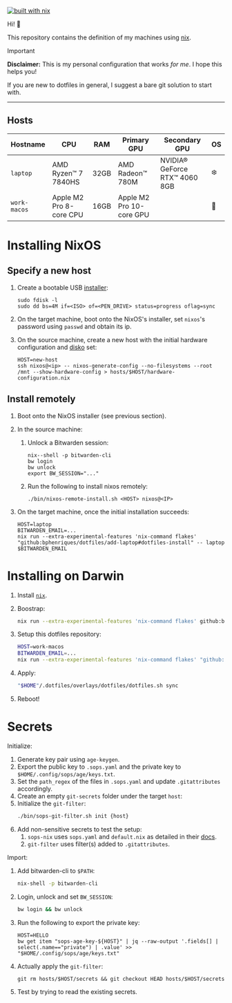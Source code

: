 [![built with nix](https://builtwithnix.org/badge.svg)](https://builtwithnix.org)

Hi! 👋 

This repository contains the definition of my machines using [nix](https://nixos.org/).

> [!IMPORTANT]
> **Disclaimer:** This is my personal configuration that works _for me_. I hope this helps you!
> 
> If you are new to dotfiles in general, I suggest a bare git solution to start with.

----

## Hosts

| Hostname     | CPU                   | RAM  | Primary GPU              | Secondary GPU               | OS |
|--------------|-------------------------|------|--------------------------|-------------------------------|----|
| `laptop`     | AMD Ryzen™ 7 7840HS     | 32GB | AMD Radeon™ 780M | NVIDIA® GeForce RTX™ 4060 8GB         | ❄️  |
| `work-macos` | Apple M2 Pro 8-core CPU | 16GB | Apple M2 Pro 10-core GPU |                               | 🍏  |

# Installing NixOS

## Specify a new host

1. Create a bootable USB [installer](https://nixos.org/download/):

   ```
   sudo fdisk -l
   sudo dd bs=4M if=<ISO> of=<PEN_DRIVE> status=progress oflag=sync
   ```

2. On the target machine, boot onto the NixOS's installer, set `nixos`'s password using `passwd` and obtain its ip.
3. On the source machine, create a new host with the initial hardware configuration and [disko](https://github.com/nix-community/disko) set:
   ```
   HOST=new-host
   ssh nixos@<ip> -- nixos-generate-config --no-filesystems --root /mnt --show-hardware-config > hosts/$HOST/hardware-configuration.nix
   ```

## Install remotely

1. Boot onto the NixOS installer (see previous section).
2. In the source machine:
   1. Unlock a Bitwarden session:

       ```
       nix--shell -p bitwarden-cli
       bw login
       bw unlock
       export BW_SESSION="..."
       ```

   3. Run the following to install nixos remotely:

       ```
       ./bin/nixos-remote-install.sh <HOST> nixos@<IP>
       ```

5. On the target machine, once the initial installation succeeds:
 
    ```
    HOST=laptop
    BITWARDEN_EMAIL=...
    nix run --extra-experimental-features 'nix-command flakes' "github:bphenriques/dotfiles/add-laptop#dotfiles-install" -- laptop $BITWARDEN_EMAIL
    ```

# Installing on Darwin

1. Install [`nix`](https://nixos.org/manual/nix/stable/installation/installing-binary.html).
2. Boostrap:
   ```sh
   nix run --extra-experimental-features 'nix-command flakes' github:bphenriques/dotfiles#darwin-install
   ```
   
3. Setup this dotfiles repository:
   ```sh
   HOST=work-macos
   BITWARDEN_EMAIL=...
   nix run --extra-experimental-features 'nix-command flakes' "github:bphenriques/dotfiles#dotfiles-install" -- laptop $BITWARDEN_EMAIL
   ```

4. Apply:
   ```sh
   "$HOME"/.dotfiles/overlays/dotfiles/dotfiles.sh sync
   ```

6. Reboot!

# Secrets

Initialize:
1. Generate key pair using `age-keygen`.
2. Export the public key to `.sops.yaml` and the private key to `$HOME/.config/sops/age/keys.txt`.
3. Set the `path_regex` of the files in `.sops.yaml` and update `.gitattributes` accordingly.
4. Create an empty `git-secrets` folder under the target `host`:
5. Initialize the `git-filter`:
   ```sh
   ./bin/sops-git-filter.sh init {host}
   ```
6. Add non-sensitive secrets to test the setup:
   1. `sops-nix` uses `sops.yaml` and `default.nix` as detailed in their [docs](https://github.com/Mic92/sops-nix).
   2. `git-filter` uses filter(s) added to `.gitattributes`.

Import:
1. Add bitwarden-cli to `$PATH`: 
   ```sh
   nix-shell -p bitwarden-cli
   ```
2. Login, unlock and set `BW_SESSION`: 
   ```sh
   bw login && bw unlock
   ```
3. Run the following to export the private key:
   ```su
   HOST=HELLO
   bw get item "sops-age-key-${HOST}" | jq --raw-output '.fields[] | select(.name=="private") | .value' >> "$HOME/.config/sops/age/keys.txt"
   ```
4. Actually apply the `git-filter`: 
   ```su
   git rm hosts/$HOST/secrets && git checkout HEAD hosts/$HOST/secrets
   ```
5. Test by trying to read the existing secrets.

